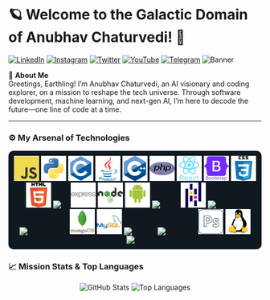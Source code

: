 # 🪐 Welcome to the Galactic Domain of Anubhav Chaturvedi! 👾
[![LinkedIn][linkedin-shield]][linkedin-url]
[![Instagram][instagram-shield]][instagram-url]
[![Twitter][twitter-shield]][twitter-url]
[![YouTube][youtube-shield]][youtube-url]
[![Telegram][telegram-shield]][telegram-url]
![Banner](https://github.com/AnubhavChaturvedi-GitHub/AnubhavChaturvedi-GitHub/blob/main/S%20(1).gif)

🚀 **About Me**  
Greetings, Earthling! I’m Anubhav Chaturvedi, an AI visionary and coding explorer, on a mission to reshape the tech universe. Through software development, machine learning, and next-gen AI, I’m here to decode the future—one line of code at a time.

---

### ⚙️ My Arsenal of Technologies 
<div align="center" style="background:#101820;padding:10px;border-radius:10px;">
    <img src="https://raw.githubusercontent.com/devicons/devicon/master/icons/javascript/javascript-original.svg" alt="JavaScript" width="50" />
    <img src="https://raw.githubusercontent.com/devicons/devicon/master/icons/python/python-original.svg" alt="Python" width="50" />
    <img src="https://raw.githubusercontent.com/devicons/devicon/master/icons/c/c-original.svg" alt="C" width="50" />
    <img src="https://raw.githubusercontent.com/devicons/devicon/master/icons/java/java-original.svg" alt="Java" width="50" />
    <img src="https://raw.githubusercontent.com/devicons/devicon/master/icons/cplusplus/cplusplus-original.svg" alt="C++" width="50" />
    <img src="https://raw.githubusercontent.com/devicons/devicon/master/icons/php/php-original.svg" alt="PHP" width="50" />
    <img src="https://raw.githubusercontent.com/devicons/devicon/master/icons/react/react-original-wordmark.svg" alt="React" width="50" />
    <img src="https://raw.githubusercontent.com/devicons/devicon/master/icons/bootstrap/bootstrap-plain-wordmark.svg" alt="Bootstrap" width="50" />
    <img src="https://raw.githubusercontent.com/devicons/devicon/master/icons/css3/css3-original-wordmark.svg" alt="CSS3" width="50" />
    <img src="https://raw.githubusercontent.com/devicons/devicon/master/icons/html5/html5-original-wordmark.svg" alt="HTML5" width="50" />
    <img src="https://upload.wikimedia.org/wikipedia/commons/0/0b/Qt_logo_2016.svg" alt="Qt" width="50" />
    <img src="https://raw.githubusercontent.com/devicons/devicon/master/icons/express/express-original-wordmark.svg" alt="Express" width="50" />
    <img src="https://raw.githubusercontent.com/devicons/devicon/master/icons/nodejs/nodejs-original-wordmark.svg" alt="Node.js" width="50" />
    <img src="https://raw.githubusercontent.com/devicons/devicon/master/icons/android/android-original-wordmark.svg" alt="Android" width="50" />
    <img src="https://www.vectorlogo.zone/logos/kotlinlang/kotlinlang-icon.svg" alt="Kotlin" width="50" />
    <img src="https://raw.githubusercontent.com/devicons/devicon/master/icons/pandas/pandas-original.svg" alt="Pandas" width="50" />
    <img src="https://www.vectorlogo.zone/logos/opencv/opencv-icon.svg" alt="OpenCV" width="50" />
    <img src="https://upload.wikimedia.org/wikipedia/commons/0/05/Scikit_learn_logo_small.svg" alt="Scikit-Learn" width="50" />
    <img src="https://raw.githubusercontent.com/devicons/devicon/master/icons/mongodb/mongodb-original-wordmark.svg" alt="MongoDB" width="50" />
    <img src="https://raw.githubusercontent.com/devicons/devicon/master/icons/mysql/mysql-original-wordmark.svg" alt="MySQL" width="50" />
    <img src="https://cdn.worldvectorlogo.com/logos/django.svg" alt="Django" width="50" />
    <img src="https://raw.githubusercontent.com/detain/svg-logos/780f25886640cef088af994181646db2f6b1a3f8/svg/selenium-logo.svg" alt="Selenium" width="50" />
    <img src="https://raw.githubusercontent.com/devicons/devicon/master/icons/photoshop/photoshop-line.svg" alt="Photoshop" width="50" />
    <img src="https://raw.githubusercontent.com/devicons/devicon/master/icons/linux/linux-original.svg" alt="Linux" width="50" />
    <img src="https://www.vectorlogo.zone/logos/git-scm/git-scm-icon.svg" alt="Git" width="50" />
</div>

### 📈 Mission Stats & Top Languages
<div align="center">
  <img src="https://github-readme-stats.vercel.app/api?username=AnubhavChaturvedi-GitHub&show_icons=true&theme=radical" alt="GitHub Stats" width="48%" hight='50%'/>
  <img src="https://github-readme-stats.vercel.app/api/top-langs/?username=AnubhavChaturvedi-GitHub&layout=compact&theme=radical" alt="Top Languages" width="48%"/>
</div>

<!-- Linkedin -->

[linkedin-shield]: https://img.shields.io/badge/-LinkedIn-black.svg?style=for-the-badge&logo=linkedin&colorB=0B5FBB
[linkedin-url]: https://www.linkedin.com/in/anubhav-chaturvedi-/

<!-- Instagram -->

[instagram-shield]: https://img.shields.io/badge/Instagram-%23E4405F.svg?style=for-the-badge&logo=Instagram&logoColor=white
[instagram-url]: https://www.instagram.com/_anubhav__chaturvedi_/

<!-- Twitter -->

[twitter-shield]: https://img.shields.io/badge/Twitter-%231DA1F2.svg?style=for-the-badge&logo=Twitter&logoColor=white
[twitter-url]: https://x.com/AnubhavChatu


<!-- YouTube -->
[youtube-shield]: https://img.shields.io/badge/YouTube-%23FF0000.svg?style=for-the-badge&logo=YouTube&logoColor=white
[youtube-url]: https://www.youtube.com/@NetHyTech

<!-- Telegram -->
[telegram-shield]: https://img.shields.io/badge/Telegram-%231DA1F2.svg?style=for-the-badge&logo=Telegram&logoColor=white
[telegram-url]: https://t.me/YourTelegramUsername
